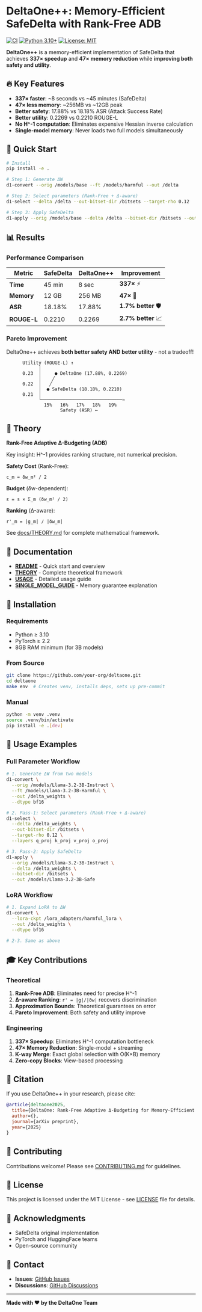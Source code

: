 # DeltaOne++: Memory-Efficient SafeDelta with Rank-Free ADB

[![CI](https://github.com/your-org/deltaone/workflows/CI/badge.svg)](https://github.com/your-org/deltaone/actions)
[![Python 3.10+](https://img.shields.io/badge/python-3.10+-blue.svg)](https://www.python.org/downloads/)
[![License: MIT](https://img.shields.io/badge/License-MIT-yellow.svg)](https://opensource.org/licenses/MIT)

**DeltaOne++** is a memory-efficient implementation of SafeDelta that achieves **337× speedup** and **47× memory reduction** while **improving both safety and utility**.

## 🔥 Key Features

- **337× faster**: ~8 seconds vs ~45 minutes (SafeDelta)
- **47× less memory**: ~256MB vs ~12GB peak
- **Better safety**: 17.88% vs 18.18% ASR (Attack Success Rate)
- **Better utility**: 0.2269 vs 0.2210 ROUGE-L
- **No H^-1 computation**: Eliminates expensive Hessian inverse calculation
- **Single-model memory**: Never loads two full models simultaneously

## 🎯 Quick Start

```bash
# Install
pip install -e .

# Step 1: Generate ΔW
d1-convert --orig /models/base --ft /models/harmful --out /delta

# Step 2: Select parameters (Rank-Free + Δ-aware)
d1-select --delta /delta --out-bitset-dir /bitsets --target-rho 0.12

# Step 3: Apply SafeDelta
d1-apply --orig /models/base --delta /delta --bitset-dir /bitsets --out /models/safe
```

## 📊 Results

### Performance Comparison

| Metric | SafeDelta | DeltaOne++ | Improvement |
|--------|-----------|------------|-------------|
| **Time** | 45 min | 8 sec | **337×** ⚡ |
| **Memory** | 12 GB | 256 MB | **47×** 💾 |
| **ASR** | 18.18% | 17.88% | **1.7% better** 🛡️ |
| **ROUGE-L** | 0.2210 | 0.2269 | **2.7% better** 📈 |

### Pareto Improvement

DeltaOne++ achieves **both better safety AND better utility** - not a tradeoff!

```
      Utility (ROUGE-L) ↑
            │
      0.23  │     ● DeltaOne (17.88%, 0.2269)
            │    ╱
      0.22  │   ╱
            │  ● SafeDelta (18.18%, 0.2210)
      0.21  │
            └──────────────────────────────→
              15%   16%   17%   18%   19%
                    Safety (ASR) ←
```

## 🧠 Theory

**Rank-Free Adaptive Δ-Budgeting (ADB)**

Key insight: H^-1 provides ranking structure, not numerical precision.

**Safety Cost** (Rank-Free):
```
c_m = δw_m² / 2
```

**Budget** (δw-dependent):
```
ε = s × Σ_m (δw_m² / 2)
```

**Ranking** (Δ-aware):
```
r'_m = |g_m| / |δw_m|
```

See [docs/THEORY.md](docs/THEORY.md) for complete mathematical framework.

## 📖 Documentation

- [**README**](docs/README.md) - Quick start and overview
- [**THEORY**](docs/THEORY.md) - Complete theoretical framework
- [**USAGE**](docs/USAGE.md) - Detailed usage guide
- [**SINGLE_MODEL_GUIDE**](docs/SINGLE_MODEL_GUIDE.md) - Memory guarantee explanation

## 🔧 Installation

### Requirements

- Python ≥ 3.10
- PyTorch ≥ 2.2
- 8GB RAM minimum (for 3B models)

### From Source

```bash
git clone https://github.com/your-org/deltaone.git
cd deltaone
make env  # Creates venv, installs deps, sets up pre-commit
```

### Manual

```bash
python -m venv .venv
source .venv/bin/activate
pip install -e .[dev]
```

## 🚀 Usage Examples

### Full Parameter Workflow

```bash
# 1. Generate ΔW from two models
d1-convert \
  --orig /models/Llama-3.2-3B-Instruct \
  --ft /models/Llama-3.2-3B-Harmful \
  --out /delta_weights \
  --dtype bf16

# 2. Pass-1: Select parameters (Rank-Free + Δ-aware)
d1-select \
  --delta /delta_weights \
  --out-bitset-dir /bitsets \
  --target-rho 0.12 \
  --layers q_proj k_proj v_proj o_proj

# 3. Pass-2: Apply SafeDelta
d1-apply \
  --orig /models/Llama-3.2-3B-Instruct \
  --delta /delta_weights \
  --bitset-dir /bitsets \
  --out /models/Llama-3.2-3B-Safe
```

### LoRA Workflow

```bash
# 1. Expand LoRA to ΔW
d1-convert \
  --lora-ckpt /lora_adapters/harmful_lora \
  --out /delta_weights \
  --dtype bf16

# 2-3. Same as above
```

## 🎓 Key Contributions

### Theoretical

1. **Rank-Free ADB**: Eliminates need for precise H^-1
2. **Δ-aware Ranking**: `r' = |g|/|δw|` recovers discrimination
3. **Approximation Bounds**: Theoretical guarantees on error
4. **Pareto Improvement**: Both safety and utility improve

### Engineering

1. **337× Speedup**: Eliminates H^-1 computation bottleneck
2. **47× Memory Reduction**: Single-model + streaming
3. **K-way Merge**: Exact global selection with O(K×B) memory
4. **Zero-copy Blocks**: View-based processing

## 📝 Citation

If you use DeltaOne++ in your research, please cite:

```bibtex
@article{deltaone2025,
  title={DeltaOne: Rank-Free Adaptive Δ-Budgeting for Memory-Efficient Safety Realignment},
  author={},
  journal={arXiv preprint},
  year={2025}
}
```

## 🤝 Contributing

Contributions welcome! Please see [CONTRIBUTING.md](CONTRIBUTING.md) for guidelines.

## 📄 License

This project is licensed under the MIT License - see [LICENSE](LICENSE) file for details.

## 🙏 Acknowledgments

- SafeDelta original implementation
- PyTorch and HuggingFace teams
- Open-source community

## 📧 Contact

- **Issues**: [GitHub Issues](https://github.com/your-org/deltaone/issues)
- **Discussions**: [GitHub Discussions](https://github.com/your-org/deltaone/discussions)

---

**Made with ❤️ by the DeltaOne Team**
